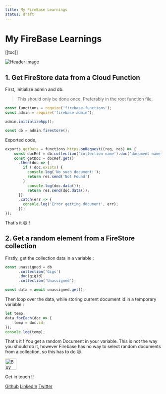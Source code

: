 ```yaml
---
title: My FireBase Learnings
status: draft
---
```


# My FireBase Learnings

[[toc]]

![Header Image](/fire.png)

## 1. Get FireStore data from a Cloud Function

First, initialize admin and db. 

> This should only be done once. Preferably in the root function file.

```javascript
const functions = require('firebase-functions');
const admin = require('firebase-admin');

admin.initializeApp();

const db = admin.firestore();
```

Exported code,

```javascript
exports.getData = functions.https.onRequest((req, res) => {
	const docRef = db.collection('collection name').doc('document name');
	const getDoc = docRef.get()
	  .then(doc => {
	    if (!doc.exists) {
	      console.log('No such document!');
	      return res.send('Not Found')
	    } 
	      console.log(doc.data());
	      return res.send(doc.data());
	  })
	  .catch(err => {
	    console.log('Error getting document', err);
	  });
});
```

That's it 😄 !

## 2. Get a random element from a FireStore collection

Firstly, get the collection data in a variable :

```javascript
const unassigned = db
      .collection('Gigs')
      .doc(gigid)
      .collection('Unassigned');

const data = await unassigned.get();
```

Then loop over the data, while storing current document id in a temporary variable : 

```js
let temp;
data.forEach(doc => {
	temp = doc.id;
});
console.log(temp);
```

That's it ! You get a random Document in your variable. This is not the way you should do it, however Firebase has no way to select random documents from a collection, so this has to do 😕. 

<a href='https://ko-fi.com/B0B4MFVE' target='_blank'><img height='36' style='border:0px;height:36px;' src='https://az743702.vo.msecnd.net/cdn/kofi4.png?v=1' border='0' alt='Buy Me a Coffee at ko-fi.com' /></a>

Get in touch !!

[Github](https://www.github.com/akash-joshi) [LinkedIn](https://www.linkedin.com/in/akash-s-joshi) [Twitter](https://twitter.com/iamkrusty)